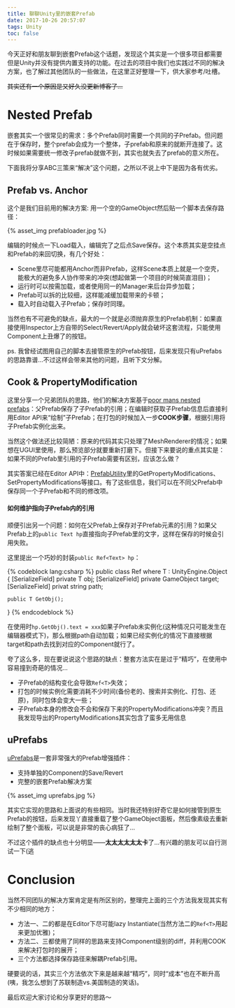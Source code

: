 ```yaml
---
title: 聊聊Unity里的嵌套Prefab
date: 2017-10-26 20:57:07
tags: Unity
toc: false
---
```


今天正好和朋友聊到嵌套Prefab这个话题，发现这个其实是一个很多项目都需要但是Unity并没有提供内置支持的功能。在过去的项目中我们也实践过不同的解决方案，也了解过其他团队的一些做法，在这里正好整理一下，供大家参考/吐槽。

~~其实还有一个原因是又好久没更新博客了...~~

<!--more-->

# Nested Prefab 

嵌套其实一个很常见的需求：多个Prefab同时需要一个共同的子Prefab。但问题在于保存时，整个prefab会成为一个整体，子prefab和原来的就断开连接了。这时候如果需要统一修改子prefab就做不到，其实也就失去了prefab的意义所在。

下面我将分享ABC三策来“解决”这个问题，之所以不说上中下是因为各有优劣。

## Prefab vs. Anchor

这个是我们目前用的解决方案: 用一个空的GameObject然后贴一个脚本去保存路径：

{% asset_img prefabloader.jpg %}

编辑的时候点一下Load载入，编辑完了之后点Save保存。这个本质其实是空挂点和Prefab的来回切换，有几个好处：

- Scene里尽可能都用Anchor而非Prefab，这样Scene本质上就是一个空壳，能极大的避免多人协作带来的冲突(想起做第一个项目的时候简直泪目)；
- 运行时可以按需加载，或者使用同一的Manager来后台异步加载；
- Prefab可以拆的比较细，这样能减缓加载带来的卡顿；
- 载入时自动载入子Prefab；保存时同理。

当然也有不可避免的缺点，最大的一个就是必须抛弃原生的Prefab机制：如果直接使用Inspector上方自带的Select/Revert/Apply就会破坏这套流程，只能使用Component上丑爆了的按钮。

ps. 我曾经试图用自己的脚本去接管原生的Prefab按钮，后来发现只有uPrefabs的思路靠谱...不过这样会带来其他的问题，且听下文分解。

## Cook & PropertyModification

这里分享一个兄弟团队的思路，他们的解决方案基于[poor mans nested prefabs](http://framebunker.com/blog/poor-mans-nested-prefabs/)：父Prefab保存了子Prefab的引用；在编辑时获取子Prefab信息后直接利用Editor API来“绘制”子Prefab；在打包的时候加入一步**COOK步骤**，根据引用将子Prefab实例化出来。

当然这个做法还比较简陋：原来的代码其实只处理了MeshRenderer的情况；如果想在UGUI里使用，那么预览部分就要重新打磨下。但接下来要说的重点其实是：如果不同的Prefab里引用的子Prefab需要有区别，应该怎么做？

其实答案已经在Editor API中：[PrefabUtility](https://docs.unity3d.com/ScriptReference/PrefabUtility.html)里的GetPropertyModifications、SetPropertyModifications等接口。有了这些信息，我们可以在不同父Prefab中保存同一个子Prefab和不同的修改项。

#### 如何维护指向子Prefab内的引用

顺便引出另一个问题：如何在父Prefab上保存对子Prefab元素的引用？如果父Prefab上的`public Text hp`直接指向子Prefab里的文字，这样在保存的时候会引用失败。

这里提出一个巧妙的封装`public Ref<Text> hp`：

{% codeblock lang:csharp %}
public class Ref<T> where T : UnityEngine.Object {
    [SerializeField]
    private T obj;
    [SerializeField]
    private GameObject target;
    [SerializeField]
    privat string path;

    public T GetObj();
}
{% endcodeblock %}

在使用时`hp.GetObj().text = xxx`如果子Prefab未实例化(这种情况只可能发生在编辑器模式下)，那么根据path自动加载；如果已经实例化的情况下直接根据target和path去找到对应的Component就行了。

夸了这么多，现在要说说这个思路的缺点：整套方法实在是过于“精巧”，在使用中容易撞到奇葩的情况...

- 子Prefab的结构变化会导致`Ref<T>`失效；
- 打包的时候实例化需要消耗不少时间(备份老的、搜索并实例化、打包、还原)，同时包体会变大一些；
- 子Prefab本身的修改会不会和保存下来的PropertyModifications冲突？而且我发现导出的PropertyModifications其实包含了蛮多无用信息

## uPrefabs

[uPrefabs](https://www.assetstore.unity3d.com/en/#!/content/72007)是一套非常强大的Prefab增强插件：

- 支持单独的Component的Save/Revert
- 完整的嵌套Prefab解决方案

{% asset_img uprefabs.jpg %}

其实它实现的思路和上面说的有些相同。当时我还特别好奇它是如何接管到原生Prefab的按钮，后来发现丫直接重载了整个GameObject面板，然后像素级去重新绘制了整个面板，可以说是非常的丧心病狂了...

不过这个插件的缺点也十分明显——**太太太太太太卡**了...有兴趣的朋友可以自行测试一下(逃

# Conclusion

当然不同团队的解决方案肯定是有所区别的，整理完上面的三个方法我发现其实有不少相同的地方：

- 方法一、二的都是在Editor下尽可能lazy Instantiate(当然方法二的`Ref<T>`用起来更加优雅)；
- 方法二、三都使用了同样的思路来支持Component级别的diff，并利用COOK来解决打包时的展开；
- 三个方法都选择保存路径来解耦Prefab引用。

硬要说的话，其实三个方法依次下来是越来越“精巧”，同时“成本”也在不断升高(咦，我怎么想到了苏联制造vs.美国制造的笑话)。

最后欢迎大家讨论和分享更好的思路～
